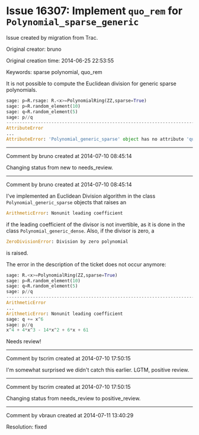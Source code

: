 # Issue 16307: Implement `quo_rem` for `Polynomial_sparse_generic`

Issue created by migration from Trac.

Original creator: bruno

Original creation time: 2014-06-25 22:53:55

Keywords: sparse polynomial, quo_rem

It is not possible to compute the Euclidean division for generic sparse polynomials.

```python
sage: p=R.rsage: R.<x>=PolynomialRing(ZZ,sparse=True)
sage: p=R.random_element(10)
sage: q=R.random_element(5)
sage: p//q
---------------------------------------------------------------------------
AttributeError
...
AttributeError: 'Polynomial_generic_sparse' object has no attribute 'quo_rem'
```



---

Comment by bruno created at 2014-07-10 08:45:14

Changing status from new to needs_review.


---

Comment by bruno created at 2014-07-10 08:45:14

I've implemented an Euclidean Division algorithm in the class `Polynomial_generic_sparse` objects that raises an  

```python
ArithmeticError: Nonunit leading coefficient
```

if the leading coefficient of the divisor is not invertible, as it is done in the class `Polynomial_generic_dense`. Also, if the divisor is zero, a

```python
ZeroDivisionError: Division by zero polynomial
```

is raised.

The error in the description of the ticket does not occur anymore:

```python
sage: R.<x>=PolynomialRing(ZZ,sparse=True)
sage: p=R.random_element(10)
sage: q=R.random_element(5)
sage: p//q
---------------------------------------------------------------------------
ArithmeticError
...
ArithmeticError: Nonunit leading coefficient
sage: q += x^6
sage: p//q
x^4 + 4*x^3 - 14*x^2 + 6*x + 61
```


Needs review!


---

Comment by tscrim created at 2014-07-10 17:50:15

I'm somewhat surprised we didn't catch this earlier. LGTM, positive review.


---

Comment by tscrim created at 2014-07-10 17:50:15

Changing status from needs_review to positive_review.


---

Comment by vbraun created at 2014-07-11 13:40:29

Resolution: fixed
